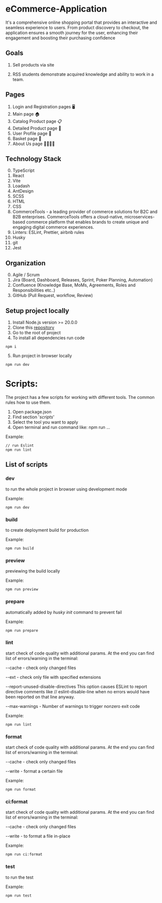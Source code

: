# eCommerce-Application

It's a comprehensive online shopping portal that provides an interactive and seamless experience to users. From product discovery to checkout, the application ensures a smooth journey for the user, enhancing their engagement and boosting their purchasing confidence

## Goals

1. Sell products via site

2. RSS students demonstrate acquired knowledge and ability to work in a team.

## Pages

1. Login and Registration pages 🖥️
2. Main page 🏠
3. Catalog Product page 📋
4. Detailed Product page 🔎
5. User Profile page 👤
6. Basket page 🛒
7. About Us page 🙋‍♂️🙋‍♀️

## Technology Stack

0. TypeScript
1. React
2. Vite
3. Loadash
4. AntDesign
5. SCSS
6. HTML
7. CSS
8. CommerceTools - a leading provider of commerce solutions for B2C and B2B enterprises. CommerceTools offers a cloud-native, microservices-based commerce platform that enables brands to create unique and engaging digital commerce experiences.
9. Linters: ESLint, Prettier, airbnb rules
10. Husky
11. git
12. Jest

## Organization

0. Agile / Scrum
1. Jira (Board, Dashboard, Releases, Sprint, Poker Planning, Automation)
2. Confluence (Knowledge Base, MoMs, Agreements, Roles and Responsibilities etc..)
3. GitHub (Pull Request, workflow, Review)

## Setup project locally

1. Install Node.js version >= 20.0.0
2. Clone this [repository](https://github.com/comtvset/eCommerce-Application)
3. Go to the root of project
4. To install all dependencies run code

```
npm i
```

5. Run project in browser locally

```
npm run dev
```

# Scripts:

The project has a few scripts for working with different tools. The common rules how to use them.

1. Open package.json
2. Find section '_scripts_'
3. Select the tool you want to apply
4. Open terminal and run command like: npm run ...

Example:

```
// run Eslint
npm run lint
```

## List of scripts

### dev

to run the whole project in browser using development mode

Example:

```
npm run dev
```

### build

to create deployment build for production

Example:

```
npm run build
```

### preview

previewing the build locally

Example:

```
npm run preview
```

### prepare

automatically added by _husky init_ command to prevent fail

Example:

```
npm run prepare
```

### lint

start check of code quality with additional params. At the end you can find list of errors/warning in the terminal:

--cache - check only changed files

--ext - check only file with specified extensions

--report-unused-disable-directives
This option causes ESLint to report directive comments like // eslint-disable-line when no errors would have been reported on that line anyway.

--max-warnings - Number of warnings to trigger nonzero exit code

Example:

```
npm run lint
```

### format

start check of code quality with additional params. At the end you can find list of errors/warning in the terminal:

--cache - check only changed files

--write - format a certain file

Example:

```
npm run format
```

### ci:format

start check of code quality with additional params. At the end you can find list of errors/warning in the terminal:

--cache - check only changed files

--write - to format a file in-place

Example:

```
npm run ci:format
```

### test

to run the test

Example:

```
npm run test
```
